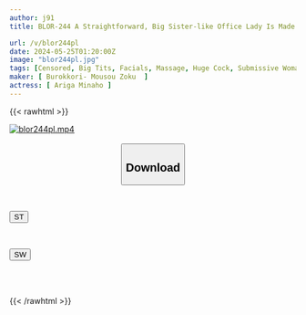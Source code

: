 ```yaml
---
author: j91
title: BLOR-244 A Straightforward, Big Sister-like Office Lady Is Made To Cum Over And Over Again By A Big Dick And Becomes A Female. After That, She Is Brutally Tortured And Becomes A Masochistic Female. She Loses Her Reason, Screams, And Goes Crazy.

url: /v/blor244pl
date: 2024-05-25T01:20:00Z
image: "blor244pl.jpg"
tags: [Censored, Big Tits, Facials, Massage, Huge Cock, Submissive Woman	]
maker: [ Burokkori- Mousou Zoku  ]
actress: [ Ariga Minaho ]
---
```



{{< rawhtml >}}

<div class="video" data-videoid="g1rDMJpLXoIqjeO">
    <a href="javascript:;">
        <img src="/v/blor244pl/blor244pl.jpg" width="WIDTH" height="HEIGHT" alt="blor244pl.mp4" loading="lazy">
    </a>
</div>

<script type="text/javascript" src="https://j91.asia/asset/on-demand-st.js"></script>

<br>
  <link rel="stylesheet" href="https://j91.asia/asset/bs5.css">
  
  <center>
  <button class="btn btn-primary" type="button" data-bs-toggle="collapse" data-bs-target=".multi-collapse" aria-expanded="false" aria-controls="multiCollapseExample1 multiCollapseExample2"><h2>Download</h2></button></center>
</p>
<div class="row">
  <div class="col">
    <div class="collapse multi-collapse" id="multiCollapseExample1">
      <div class="card card-body">
	      	      <br>
<div class="buttons">  
<p><a href="/v/blor244pl/st.html" target="_blank"><button class="btn-hover color-3"><i class="fa fa-download"></i> ST</button></a></p></div>
    </div>
  </div>
</div>
  <div class="col">
    <div class="collapse multi-collapse" id="multiCollapseExample2">
      <div class="card card-body">
	      <br>
<div class="buttons">
<p><a href="/v/blor244pl/sw.html" target="_blank"><button class="btn-hover color-2"><i class="fa fa-download"></i> SW</button></a></p></div>
<br><br>
      </div>
    </div>
  </div>
</div>

{{< /rawhtml >}}